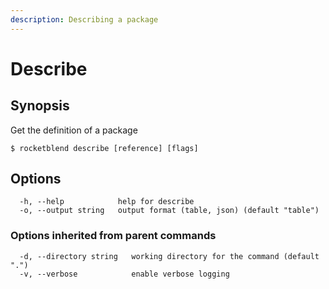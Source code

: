 ```yaml
---
description: Describing a package
---
```


# Describe

## Synopsis

Get the definition of a package

```shell-session
$ rocketblend describe [reference] [flags]
```

## Options

```shell-session
  -h, --help            help for describe
  -o, --output string   output format (table, json) (default "table")
```

### Options inherited from parent commands

```shell-session
  -d, --directory string   working directory for the command (default ".")
  -v, --verbose            enable verbose logging
```
